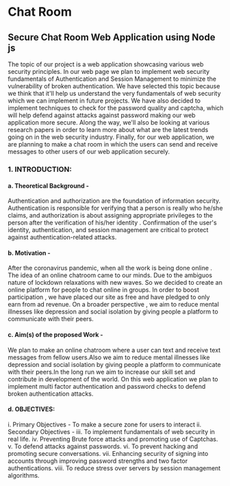# Chat Room
## Secure Chat Room Web Application using Node js
The topic of our project is a web application showcasing various web security principles. In
our web page we plan to implement web security fundamentals of Authentication and Session
Management to minimize the vulnerability of broken authentication.
We have selected this topic because we think that it'll help us understand the very fundamentals
of web security which we can implement in future projects.
We have also decided to implement techniques to check for the password quality and captcha,
which will help defend against attacks against password making our web application more
secure. Along the way, we'll also be looking at various research papers in order to learn more
about what are the latest trends going on in the web security industry.
Finally, for our web application, we are planning to make a chat room in which the users can
send and receive messages to other users of our web application securely.
### 1. INTRODUCTION:
#### a. Theoretical Background -
Authentication and authorization are the foundation of information security.
Authentication is responsible for verifying that a person is really who he/she
claims, and authorization is about assigning appropriate privileges to the
person after the verification of his/her identity . Confirmation of the user's
identity, authentication, and session management are critical to protect against
authentication-related attacks.
#### b. Motivation -
After the coronavirus pandemic, when all the work is being done online . The
idea of an online chatroom came to our minds. Due to the ambiguos nature of
lockdown relaxations with new waves. So we decided to create an online
platform for people to chat online in groups. In order to boost participation ,
we have placed our site as free and have pledged to only earn from ad revenue.
On a broader perspective , we aim to reduce mental illnesses like depression
and social isolation by giving people a platform to communicate with their
peers.
#### c. Aim(s) of the proposed Work -
We plan to make an online chatroom where a user can text and receive text
messages from fellow users.Also we aim to reduce mental illnesses like
depression and social isolation by giving people a platform to communicate
with their peers.In the long run we aim to increase our skill set and contribute
in development of the world. On this web application we plan to implement
multi factor authentication and password checks to defend broken
authentication attacks.

#### d. OBJECTIVES:
i. Primary Objectives - To make a secure zone for users to interact
ii. Secondary Objectives -
iii. To implement fundamentals of web security in real life.
iv. Preventing Brute force attacks and promoting use of Captchas.
v. To defend attacks against passwords.
vi. To prevent hacking and promoting secure conversations.
vii. Enhancing security of signing into accounts through improving
password strengths and two factor authentications.
viii. To reduce stress over servers by session management algorithms.
